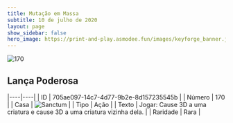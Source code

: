 ```yaml
---
title: Mutação em Massa
subtitle: 10 de julho de 2020
layout: page
show_sidebar: false
hero_image: https://print-and-play.asmodee.fun/images/keyforge_banner.jpg
---
```


![170](https://cdn.keyforgegame.com/media/card_front/pt/479_170_GHP2MR29293_pt.png)

## Lança Poderosa

|----|----|
| ID | 705ae097-14c7-4d77-9b2e-8d157235545b |
| Número | 170 |
| Casa | ![Sanctum](https://archonarcana.com/images/thumb/c/c7/Sanctum.png/22px-Sanctum.png "Santuário") |
| Tipo | Ação |
| Texto | Jogar: Cause 3D a uma criatura e cause 3D a uma criatura vizinha dela. |
| Raridade | Rara |
